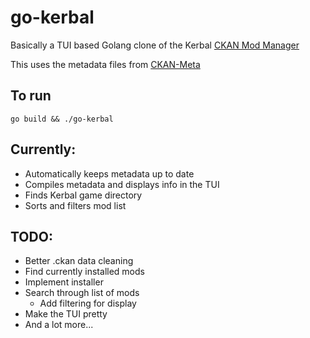 # go-kerbal
 
Basically a TUI based Golang clone of the Kerbal [CKAN Mod Manager](https://github.com/KSP-CKAN/CKAN)

This uses the metadata files from [CKAN-Meta](https://github.com/KSP-CKAN/CKAN-meta)

## To run
```
go build && ./go-kerbal
```

## Currently:
 * Automatically keeps metadata up to date
 * Compiles metadata and displays info in the TUI
 * Finds Kerbal game directory
 * Sorts and filters mod list


## TODO:
 * Better .ckan data cleaning
 * Find currently installed mods
 * Implement installer
 * Search through list of mods
   * Add filtering for display
 * Make the TUI pretty
 * And a lot more...
